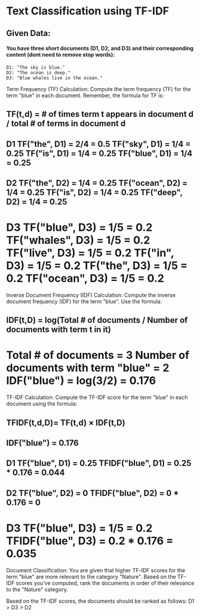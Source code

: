 # Text Classification using TF-IDF

## Given Data:
#### You have three short documents (D1, D2, and D3) and their corresponding content (dont need to remove stop words):
    D1: "The sky is blue."
    D2: "The ocean is deep."
    D3: "Blue whales live in the ocean."


Term Frequency (TF) Calculation:
Compute the term frequency (TF) for the term "blue" in each document. Remember, the formula for TF is:

​TF(t,d) = # of times term t appears in document d / total # of terms in document d
----------------------
D1
TF("the", D1) = 2/4 = 0.5
TF("sky", D1) = 1/4 = 0.25
TF("is", D1) = 1/4 = 0.25
TF("blue", D1) = 1/4 = 0.25
----------------------
D2
TF("the", D2) = 1/4 = 0.25
TF("ocean", D2) = 1/4 = 0.25
TF("is", D2) = 1/4 = 0.25
TF("deep", D2) = 1/4 = 0.25
----------------------
D3
TF("blue", D3) = 1/5 = 0.2
TF("whales", D3) = 1/5 = 0.2
TF("live", D3) = 1/5 = 0.2
TF("in", D3) = 1/5 = 0.2
TF("the", D3) = 1/5 = 0.2
TF("ocean", D3) = 1/5 = 0.2
======================
Inverse Document Frequency (IDF) Calculation:
Compute the inverse document frequency (IDF) for the term "blue". Use the formula:

IDF(t,D) = log(Total # of documents / Number of documents with term t in it)
----------------------
Total # of documents = 3
Number of documents with term "blue" = 2
IDF("blue") = log(3/2) = 0.176
======================
TF-IDF Calculation:
Compute the TF-IDF score for the term "blue" in each document using the formula:

TFIDF(t,d,D)= TF(t,d) × IDF(t,D)
----------------------
IDF("blue") = 0.176
----------------------
D1
TF("blue", D1) = 0.25
TFIDF("blue", D1) = 0.25 * 0.176 = 0.044
----------------------
D2
TF("blue", D2) = 0
TFIDF("blue", D2) = 0 * 0.176 = 0
----------------------
D3
TF("blue", D3) = 1/5 = 0.2
TFIDF("blue", D3) = 0.2 * 0.176 = 0.035
======================
Document Classification:
You are given that higher TF-IDF scores for the term "blue" are more relevant to the category "Nature". Based on the TF-IDF scores you've computed, rank the documents in order of their relevance to the "Nature" category.

Based on the TF-IDF scores, the documents should be ranked as follows:
D1 > D3 > D2